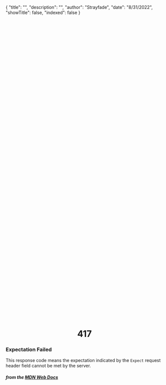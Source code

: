 {
    "title": "",
    "description": "",
    "author": "Strayfade",
    "date": "8/31/2022",
    "showTitle": false,
    "indexed": false
}

<p style="margin-right: auto; margin-left: auto; width: max-content; margin-top: 25vh; opacity: 0.5;"></p>
<h1 style="margin-right: auto; margin-left: auto; width: max-content; margin-top: 3px;">417</h1>

### Expectation Failed

This response code means the expectation indicated by the `Expect` request header field cannot be met by the server.

#### *from the [MDN Web Docs](https://developer.mozilla.org/en-US/docs/Web/HTTP/Status)* 